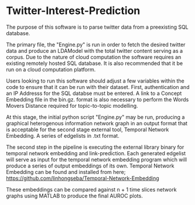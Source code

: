 # Twitter-Interest-Prediction

The purpose of this software is to parse twitter data from a preexisting SQL database.

The primary file, the "Engine.py" is run in order to fetch the desired twitter data and produce an LDAModel with the total twitter content serving as a corpus.
Due to the nature of cloud computation the software requires an existing remotely hosted SQL database. It is also recommended that it be run on a cloud computation platform.

Users looking to run this software should adjust a few variables within the code to ensure that it can be run with their dataset. First, authentication and an IP Addresss for the SQL databse must be entered.
A link to a Concept Embedding file in the bin.gz. format is also necessary to perform the Words Movers Distance required for topic-to-topic modelling.

At this stage, the initial python script "Engine.py" may be run, producing a graphical heterogenous information network graph in an output format that is acceptable for the second stage external tool, Temporal Network Embedding. A series of edgelists in .txt format.

The second step in the pipeline is executing the external library binary for temporal network embedding and link-prediction. Each generated edgelist will serve as input for the temporal network embedding program which will produce a series of output embeddings of its own.
Temporal Network Embedding can be found and installed from here; https://github.com/linhongseba/Temporal-Network-Embedding


These embeddings can be compared against n + 1 time slices network graphs using MATLAB to produce the final AUROC plots.
